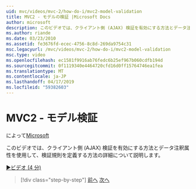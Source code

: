 ```yaml
---
uid: mvc/videos/mvc-2/how-do-i/mvc2-model-validation
title: MVC2 - モデルの検証 |Microsoft Docs
author: microsoft
description: このビデオでは、クライアント側 (AJAX) 検証を有効にする方法とデータ注釈属性を使用して、検証規則を定義する方法の詳細について説明します。
ms.author: riande
ms.date: 03/23/2010
ms.assetid: fe3676fd-ecec-4756-8c8d-269da9754c31
msc.legacyurl: /mvc/videos/mvc-2/how-do-i/mvc2-model-validation
msc.type: video
ms.openlocfilehash: ec1581f9916ab76fedc6b25ef967b060cdfb194d
ms.sourcegitcommit: 0f1119340e4464720cfd16d0ff15764746ea1fea
ms.translationtype: MT
ms.contentlocale: ja-JP
ms.lasthandoff: 04/17/2019
ms.locfileid: "59382603"
---
```

# <a name="mvc2---model-validation"></a>MVC2 - モデル検証

によって[Microsoft](https://github.com/microsoft)

このビデオでは、クライアント側 (AJAX) 検証を有効にする方法とデータ注釈属性を使用して、検証規則を定義する方法の詳細について説明します。

[&#9654;ビデオ (4 分)](https://channel9.msdn.com/Blogs/ASP-NET-Site-Videos/mvc2-model-validation)

> [!div class="step-by-step"]
> [前へ](mvc2-stronglytyped-helpers.md)
> [次へ](mvc2-template-customization.md)
